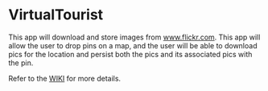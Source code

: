 # VirtualTourist
This app will download and store images from www.flickr.com. This app will allow the user to drop pins on a map, and the user will be able to download pics for the location and persist both the pics and its associated pics with the pin.

Refer to the [WIKI](../../wiki) for more details.
